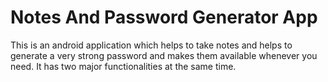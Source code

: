 # Notes And Password Generator App
This is an android application which helps to take notes and helps to generate a very strong password and makes them available whenever you need. It has two major functionalities at the same time.
